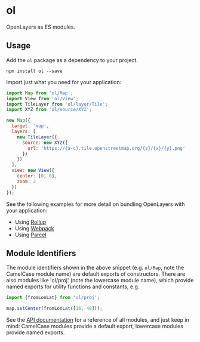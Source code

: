 # ol

OpenLayers as ES modules.

## Usage

Add the `ol` package as a dependency to your project.

    npm install ol --save

Import just what you need for your application:

```js
import Map from 'ol/Map';
import View from 'ol/View';
import TileLayer from 'ol/layer/Tile';
import XYZ from 'ol/source/XYZ';

new Map({
  target: 'map',
  layers: [
    new TileLayer({
      source: new XYZ({
        url: 'https://{a-c}.tile.openstreetmap.org/{z}/{x}/{y}.png'
      })
    })
  ],
  view: new View({
    center: [0, 0],
    zoom: 2
  })
});
```

See the following examples for more detail on bundling OpenLayers with your application:

 * Using [Rollup](https://github.com/openlayers/ol-rollup)
 * Using [Webpack](https://github.com/openlayers/ol-webpack)
 * Using [Parcel](https://github.com/openlayers/ol-parcel)

## Module Identifiers

The module identifiers shown in the above snippet (e.g. `ol/Map`, note the CamelCase module name) are default exports of constructors. There are also modules like 'ol/proj' (note the lowercase module name), which provide named exports for utility functions and constants, e.g.

```js
import {fromLonLat} from 'ol/proj';

map.setCenter(fromLonLat([16, 48]));
```
See the [API documentation](http://openlayers.org/en/latest/apidoc/) for a reference of all modules, and just keep in mind: CamelCase modules provide a default export, lowercase modules provide named exports.
